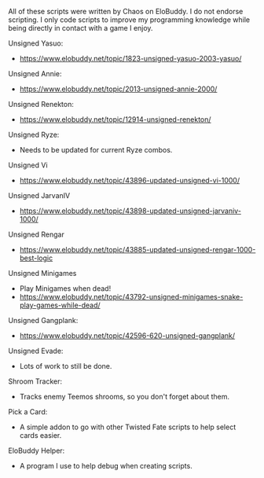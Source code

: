All of these scripts were written by Chaos on EloBuddy. 
I do not endorse scripting. 
I only code scripts to improve my programming knowledge while being directly in contact with a game I enjoy.

Unsigned Yasuo:
- https://www.elobuddy.net/topic/1823-unsigned-yasuo-2003-yasuo/

Unsigned Annie:
- https://www.elobuddy.net/topic/2013-unsigned-annie-2000/

Unsigned Renekton:
- https://www.elobuddy.net/topic/12914-unsigned-renekton/

Unsigned Ryze:
- Needs to be updated for current Ryze combos.

Unsigned Vi
- https://www.elobuddy.net/topic/43896-updated-unsigned-vi-1000/

Unsigned JarvanIV
- https://www.elobuddy.net/topic/43898-updated-unsigned-jarvaniv-1000/

Unsigned Rengar
- https://www.elobuddy.net/topic/43885-updated-unsigned-rengar-1000-best-logic

Unsigned Minigames
- Play Minigames when dead!
- https://www.elobuddy.net/topic/43792-unsigned-minigames-snake-play-games-while-dead/

Unsigned Gangplank:
- https://www.elobuddy.net/topic/42596-620-unsigned-gangplank/

Unsigned Evade:
- Lots of work to still be done.

Shroom Tracker:
- Tracks enemy Teemos shrooms, so you don't forget about them.

Pick a Card:
- A simple addon to go with other Twisted Fate scripts to help select cards easier.

EloBuddy Helper:
- A program I use to help debug when creating scripts.
